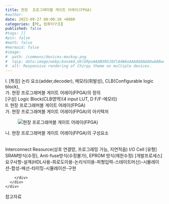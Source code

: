 ```yaml
---
title: 현장  프로그래머블 게이트 어레이(FPGA)
#author: 
date: 2023-09-27 00:00:10 +0800
categories: [PE, 컴퓨터구조]
published: false
#tags: []
#pin: false
#math: false
#mermaid: false
#image:
#  path: /commons/devices-mockup.png
#  lqip: data:image/webp;base64,UklGRpoAAABXRUJQVlA4WAoAAAAQAAAADwAABwAAQUxQSDIAAAARL0AmbZurmr57yyIiqE8oiG0bejIYEQTgqiDA9vqnsUSI6H+oAERp2HZ65qP/VIAWAFZQOCBCAAAA8AEAnQEqEAAIAAVAfCWkAALp8sF8rgRgAP7o9FDvMCkMde9PK7euH5M1m6VWoDXf2FkP3BqV0ZYbO6NA/VFIAAAA
#  alt: Responsive rendering of Chirpy theme on multiple devices.
---
```


<div class="post-wrap">
  <div class="para">
    <div class="para-title">
      I. [특징] 논리 요소(adder,decoder), 메모리(휘발성), CLB(Configurable logic block),
    </div>
    <div class="para-cntnt">
      <div class="para">
        <div class="para-title">
          가. 현장  프로그래머블 게이트 어레이(FPGA)의 정의
        </div>
        <div class="para-cntnt">
          [구성] Logic Block(CLB영역)(4 input LUT, D F/F-메모리)
        </div>
      </div>
    </div>
  </div>
  
  <div class="para">
    <div class="para-title">
      II. 현장  프로그래머블 게이트 어레이(FPGA)
    </div>
    <div class="para-cntnt">
      <div class="para">
        <div class="para-title">
          가. 현장  프로그래머블 게이트 어레이(FPGA)의 아키텍처
        </div>
        <div class="para-cntnt">
          <figure class="post-figure">
            <img src="/assets/img/posts/현장-프로그래머블-게이트-어레이(FPGA).png" alt="현장  프로그래머블 게이트 어레이(FPGA)">
<!--            <figcaption>Source: Unveiling the Metaverse: Exploring Emerging Trends, Multifaceted Perspectives, and Future Challenges</figcaption>-->
          </figure>
        </div>
      </div>
      <div class="para">
        <div class="para-title">
          나. 현장  프로그래머블 게이트 어레이(FPGA)의 구성요소
        </div>
        <div class="para-cntnt">
          <table class="post-table">
          </table>
          Interconnect Resource(상호 연결망, 프로그래밍 가능, 지연적음)
I/O Cell
[유형] SRAM방식(수정), Anti-fuse방식(수정불가), EPROM 방식(제한수정)
[개발프로세스] 요구사항-설계(HDL사용-회로도이용-논리식이용-파형입력-스테이트머신)-시뮬레이션-합성-배선-타이밍-시뮬레이션-구현 

        </div>
      </div>
    </div>
  </div>

  <div class="refr-wrap">
    <div class="refr-title">
        참고자료
    </div>
    <ol class="refr-list">
    <!--    <li>(나현식, 최대선) <a target="_blank" href="https://scienceon.kisti.re.kr/commons/util/originalView.do?cn=JAKO202225948430499&oCn=JAKO202225948430499&dbt=JAKO&journal=NJOU00291864">메타버스 보안 위협 요소 및 대응 방안 검토</a></li>-->
    <!--    <li>(M. Uddin, S. Manickam, H. Ullah, M. Obaidat and A. Dandoush) <a target="_blank" href="https://ieeexplore.ieee.org/abstract/document/10138386">Unveiling the Metaverse: Exploring Emerging Trends, Multifaceted Perspectives, and Future Challenges</a></li>-->
    </ol>
  </div>
</div>
